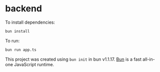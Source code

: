 # backend

To install dependencies:

```bash
bun install
```

To run:

```bash
bun run app.ts
```

This project was created using `bun init` in bun v1.1.17. [Bun](https://bun.sh) is a fast all-in-one JavaScript runtime.
